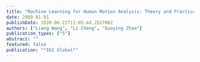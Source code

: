 ```yaml
---
title: "Machine Learning for Human Motion Analysis: Theory and Practice"
date: 2009-01-01
publishDate: 2020-06-22T11:05:44.252708Z
authors: ["Liang Wang", "Li Cheng", "Guoying Zhao"]
publication_types: ["5"]
abstract: ""
featured: false
publication: "*IGI Global*"
---
```



